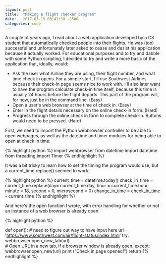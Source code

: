 ```yaml
---
layout: post
title:  "Making a flight checker program"
date:   2017-03-19 03:41:38 -0500
categories: code
---
```

A couple of years ago, I read about a web application developed by a CS student that automatically checked people into their flights. He was (too) successful and unfortunately later asked to cease and desist his application because it actually worked. For educational purposes and to try and dabble with some Python scripting,  I decided to try and write a more basic of the application that, ideally, would:  

- Ask the user what Airline they are using, their flight number, and what time check in opens. For a simple start, I'll use Southwest Airlines because their check-in page seems nice to work with. I'll also later want to have the program calculate check-in time itself, because this time is usually 24 hours before the flight departs. This part of the program will, for now, just be in the command line. (Easy) 
- Open a user's web browser at the time of check in. (Easy)
- Enter in the flight details necessary on the online check-in form. (Hard)
- Progress through the online check in form to complete check-in. Buttons would need to be pressed. (Hard) 

First, we need to import the Python webbrowser controller to be able to open webpages, as well as the datetime and timer modules for being able to open at check in time: 

{% highlight python %}
import webbrowser
from datetime import datetime
from threading import Timer
{% endhighlight %}

It was a bit tricky to learn how to set the timing the program would use, but a current_time.replace() seemed to work: 

{% highlight python %}
current_time = datetime.today()
check_in_time = current_time.replace(day= current_time.day, hour = current_time.hour,  
minute = 18, second = 0, microsecond = 0)
change_in_time = check_in_time - current_time
{% endhighlight %}

And here's the open function I wrote, with error handling for whether or not an instance of a web browser is already open: 

{% highlight python %}

def open(): # need to figure out way to have input here
	url = 'https://www.southwest.com/air/flight-status/index.html'
	try: webbrowser.open_new_tab(url)  
	# Open URL in a new tab, if a browser window is already open.
	except: webbrowser.open_new(url)
	print ("Check in page opened!")
  return
{% endhighlight %}




